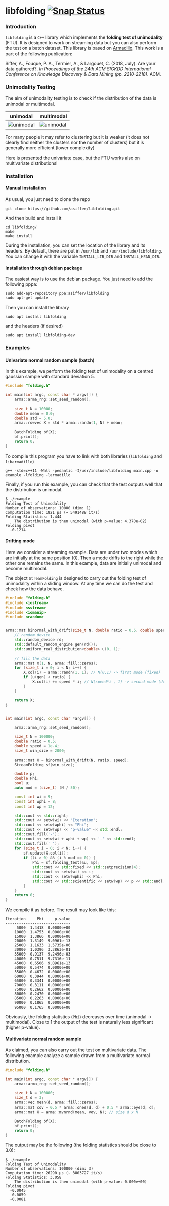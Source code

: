 # libfolding [![Snap Status](https://build.snapcraft.io/badge/asiffer/libfolding.svg)](https://build.snapcraft.io/user/asiffer/libfolding)

### Introduction
`libfolding` is a `C++` library which implements the **folding test of unimodality** (FTU). 
It is designed to work on streaming data but you can also perform the test on a batch dataset.
This library is based on [Armadillo](http://arma.sourceforge.net/).
This work is a part of the following publication:

Siffer, A., Fouque, P. A., Termier, A., & Largouët, C. (2018, July). Are your data gathered?. *In Proceedings of the 24th ACM SIGKDD International Conference on Knowledge Discovery & Data Mining (pp. 2210-2218)*. ACM.

### Unimodality Testing

The aim of unimodality testing is to check if the distribution of the data is unimodal or multimodal.


| unimodal | multimodal |
| --- | --- |
|![unimodal](https://github.com/asiffer/libfolding/blob/master/img/1mode.png) | ![unimodal](https://github.com/asiffer/libfolding/blob/master/img/2modes.png) |


For many people it may refer to clustering but it is weaker (it does not clearly find neither the clusters 
nor the number of clusters) but it is generally more efficient (lower complexity)

Here is presented the univariate case, but the FTU works also on multivariate distributions!

### Installation
#### Manual installation

As usual, you just need to clone the repo
```commandline
git clone https://github.com/asiffer/libfolding.git
```
And then build and install it
```commandline
cd libfolding/
make
make install
```
During the installation, you can set the location of the library and its headers.
By default, there are put in `/usr/lib` and `/usr/include/libfolding`. You can change it with the variable `INSTALL_LIB_DIR` and
`INSTALL_HEAD_DIR`.

#### Installation through debian package

The easiest way is to use the debian package. You just need to add the following pppa:
```commandline
sudo add-apt-repository ppa:asiffer/libfolding
sudo apt-get update
```
Then you can install the library
```commandline
sudo apt install libfolding
```
and the headers (if desired)
```commandline
sudo apt install libfolding-dev
```

### Examples

#### Univariate normal random sample (batch)

In this example, we perform the folding test of unimodality 
on a centred gaussian sample with standard deviation 5.

```c++
#include "folding.h"

int main(int argc, const char * argv[]) {
    arma::arma_rng::set_seed_random();

    size_t N = 10000;
    double mean = 0.0;
    double std = 5.0;
    arma::rowvec X = std * arma::randn(1, N) + mean;
    
    BatchFolding bf(X);
    bf.print();
    return 0;
}
```

To compile this program you have to link with both libraries (`libfolding` and `libarmadillo`)
```commandline
g++ -std=c++11 -Wall -pedantic -I/usr/include/libfolding main.cpp -o example -lfolding -larmadillo 
```

Finally, if you run this example, you can check that the test outputs well that the distribution is unimodal.
```shell
$ ./example
Folding Test of Unimodality
Number of observations: 10000 (dim: 1)
Computation time: 1821 µs (~ 5491488 it/s)
Folding Statistics: 1.444
	The distribution is then unimodal (with p-value: 4.370e-02)
Folding pivot
  -0.1214
```

#### Drifting mode

Here we consider a streaming example. Data are under two modes which are initially at the same position (0).
Then a mode drifts to the right while the other one remains the same. In this example, data are initially 
unimodal and become multimodal.

The object `StreamFolding` is designed to carry out the folding test of unimodality within a sliding window.
At any time we can do the test and check how the data behave.


```c++
#include "folding.h"
#include <iostream>
#include <sstream>
#include <iomanip>
#include <random>


arma::mat binormal_with_drift(size_t N, double ratio = 0.5, double speed = 1e-3) {
    // random device
    std::random_device rd;
    std::default_random_engine gen(rd());
    std::uniform_real_distribution<double> u(0, 1);

    // fill the data
    arma::mat X(1, N, arma::fill::zeros);
    for (size_t i = 0; i < N; i++) {
        X.col(i) = arma::randn(1, 1); // N(0,1) -> first mode (fixed)
        if (u(gen) < ratio) {
            X.col(i) += speed * i; // N(speed*i , 1) -> second mode (drifting)
        }
    }

    return X;
}


int main(int argc, const char *argv[]) {

    arma::arma_rng::set_seed_random();

    size_t N = 100000;
    double ratio = 0.5;
    double speed = 1e-4;
    size_t win_size = 2000;

    arma::mat X = binormal_with_drift(N, ratio, speed);
    StreamFolding sf(win_size);

    double p;
    double Phi;
    bool u;
    auto mod = (size_t) (N / 50);

    const int wi = 9;
    const int wphi = 8;
    const int wp = 12;

    std::cout << std::right;
    std::cout << setw(wi) << "Iteration";
    std::cout << setw(wphi) << "Phi";
    std::cout << setw(wp) << "p-value" << std::endl;
    std::cout.fill('-');
    std::cout << setw(wi + wphi + wp) << '-' << std::endl;
    std::cout.fill(' ');
    for (size_t i = 0; i < N; i++) {
        sf.update(X.col(i));
        if ((i > 0) && (i % mod == 0)) {
            Phi = sf.folding_test(&u, &p);
            std::cout << std::fixed << std::setprecision(4);
            std::cout << setw(wi) << i;
            std::cout << setw(wphi) << Phi;
            std::cout << std::scientific << setw(wp) << p << std::endl;
        }
    }
    return 0;
}
```

We compile it as before. The result may look like this:
```commandline
Iteration     Phi     p-value
-----------------------------
     5000  1.4418  0.0000e+00
    10000  1.4753  0.0000e+00
    15000  1.3866  0.0000e+00
    20000  1.3149  9.0961e-13
    25000  1.1633  1.5735e-06
    30000  1.0396  3.3863e-01
    35000  0.9137  9.2496e-03
    40000  0.7511  9.7316e-11
    45000  0.6506  9.0961e-13
    50000  0.5474  0.0000e+00
    55000  0.4672  0.0000e+00
    60000  0.3944  0.0000e+00
    65000  0.3341  0.0000e+00
    70000  0.3111  0.0000e+00
    75000  0.2662  0.0000e+00
    80000  0.2470  0.0000e+00
    85000  0.2263  0.0000e+00
    90000  0.1865  0.0000e+00
    95000  0.1765  0.0000e+00
```

Obviously, the folding statistics (`Phi`) decreases over time (unimodal -> multimodal). Close to 1 the output 
of the test is naturally less significant (higher p-value).


#### Multivariate normal random sample

As claimed, you can also carry out the test on multivariate data. The following example
analyze a sample drawn from a multivariate normal distribution.

```c++
#include "folding.h"

int main(int argc, const char * argv[]) {
    arma::arma_rng::set_seed_random();

    size_t N = 100000;
    size_t d = 3;
    arma::vec mean(d, arma::fill::zeros);
    arma::mat cov = 0.5 * arma::ones(d, d) + 0.5 * arma::eye(d, d);
    arma::mat X = arma::mvnrnd(mean, vov, N); // size d x N
    
    BatchFolding bf(X);
    bf.print();
    return 0;
}
```

The output may be the following (the folding statistics should be close to 3.0):

```commandline
$ ./example
Folding Test of Unimodality
Number of observations: 100000 (dim: 3)
Computation time: 26290 µs (~ 3803727 it/s)
Folding Statistics: 3.058
	The distribution is then unimodal (with p-value: 0.000e+00)
Folding pivot
  -0.0045
   0.0059
  -0.0081

```




